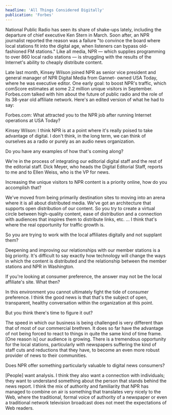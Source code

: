 ```yaml
---
headline: 'All Things Considered Digitally'
publication: 'Forbes'
---
```


National Public Radio has seen its share of shake-ups lately, including
the departure of chief executive Ken Stern in March. Soon after, an NPR
journalist reported the reason was a failure "to convince the board where
local stations fit into the digital age, when listeners can bypass
old-fashioned FM stations." Like all media, NPR — which supplies
programming to over 860 local radio stations — is struggling with the
results of the Internet's ability to cheaply distribute content.

Late last month, Kinsey Wilson joined NPR as senior vice president and
general manager of NPR Digital Media from Gannet- owned USA Today, where
he was executive editor. One early goal: to boost NPR's traffic, which
comScore estimates at some 2.2 million unique visitors in September.
Forbes.com talked with him about the future of public radio and the role
of its 38-year old affiliate network. Here's an edited version of what he
had to say:

Forbes.com: What attracted you to the NPR job after running Internet
operations at USA Today?

Kinsey Wilson: I think NPR is at a point where it's really poised to take
advantage of digital. I don't think, in the long term, we can think of
ourselves as a radio or purely as an audio news organization.

Do you have any examples of how that's coming along?

We're in the process of integrating our editorial digital staff and the
rest of the editorial staff. Dick Meyer, who heads the Digital Editorial
Staff, reports to me and to Ellen Weiss, who is the VP for news.

Increasing the unique visitors to NPR content is a priority online, how
do you accomplish that?

We've moved from being primarily destination sites to moving into an arena
where it is all about distributed media. We've got an architecture that
supports open distribution of our content. So you try to create a virtual
circle between high-quality content, ease of distribution and a connection
with audiences that inspires them to distribute links, etc. ... I think
that's where the real opportunity for traffic growth is.

So you are trying to work with the local affiliates digitally and not
supplant them?

Deepening and improving our relationships with our member stations is a
big priority. It's difficult to say exactly how technology will change the
ways in which the content is distributed and the relationship between the
member stations and NPR in Washington.

If you're looking at consumer preference, the answer may not be the
local affiliate's site. What then?

In this environment you cannot ultimately fight the tide of consumer
preference. I think the good news is that that's the subject of open,
transparent, healthy conversation within the organization at this point.

But you think there's time to figure it out?

The speed in which our business is being challenged is very different than
that of most of our commercial brethren. It does so far have the advantage
of not being forced to react to things in quite the same kind of time
frame. [One reason is] our audience is growing. There is a tremendous
opportunity for the local stations, particularly with newspapers suffering
the kind of staff cuts and reductions that they have, to become an even
more robust provider of news to their communities.

Does NPR offer something particularly valuable to digital news
consumers?

[People] want analysis. I think they also want a connection with
individuals; they want to understand something about the person that
stands behind the news report. I think the mix of authority and
familiarity that NPR has managed to combine on air is something that
translates very nicely to the Web, where the traditional, formal voice of
authority of a newspaper or even a traditional network television
broadcast does not meet the expectations of Web readers.
